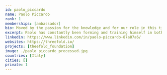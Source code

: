 ```yaml
---
id: paolo_piccardo
name: Paolo Piccardo
rank: 1
memberships: [ambassador]
bio: Moved by the passion for the knowledge and for our role in this time, Paolo has constantly been forming and training himself in both natural and human sciences. The professorships gives him the responsibility to talk to the next active generation and to transfer the desire to learn and to make the best use out of what we have. Culture in all forms is for Paolo, actually working in materials for clean energy, a renewable and precious source of power. His main aim is to contribute to reunify art, science, and relationships, because these define our 'being human in a natural world'. Gathering people in special events to communicate and inspire has been something Paolo learned in numerous past experiences. Ambassador fell in love with Threefold To change is possible, it is always a possible way in front of us, but to change is an opportunity to wisely use. When a change is felt positive, it is because of a new balance between us and the place and time in which we live has increased and this change can be called improvement. Transforming the economy seems impossible, but we made it the way it is today and we are the only element in the universe able to improve it by making it more natural. The ThreeFold Token project is for me a clear step forward in this direction heading to a more balanced future to be profited by all of us.
excerpt: Paolo has constantly been forming and training himself in both natural and human sciences.
linkedin: https://www.linkedin.com/in/paolo-piccardo-87a87a6/
websites: https://threefold.io/
projects: [theefold_foundation]
image: ./paolo_piccardo_processed.jpg
countries: [Italy]
cities: []
private: 1
---
```

